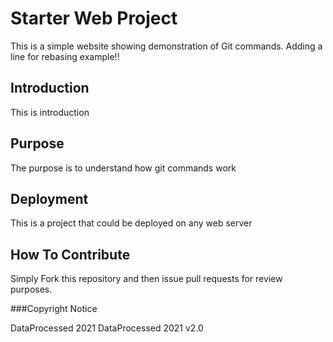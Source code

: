 # Starter Web Project

This is a simple website showing demonstration of Git commands. Adding a line for rebasing example!!

## Introduction

This is introduction

## Purpose

The purpose is to understand how git commands work

## Deployment

This is a project that could be deployed on any web server

## How To Contribute

Simply Fork this repository and then issue pull requests for review purposes.

###Copyright Notice

DataProcessed 2021
DataProcessed 2021 v2.0






